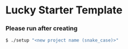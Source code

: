 # Lucky Starter Template

### Please run after creating

```sh
$ ./setup "<new project name (snake_case)>"
```

